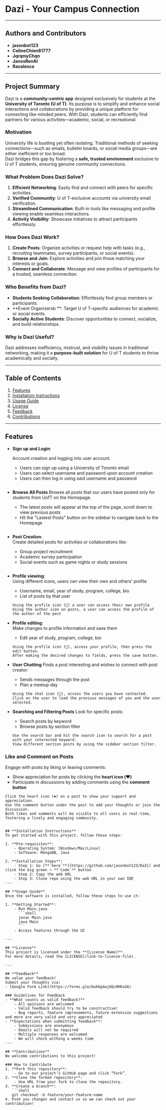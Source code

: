 # **Dazi - Your Campus Connection**

---

## **Authors and Contributors**
- **jasonbot123**
- **CelineChien81777**
- **JqrqmyChqn**
- **JanosRenAI**
- **Ravalence**

---

## **Project Summary**
Dazi is a **community-centric app** designed exclusively for students at the **University of Toronto (U of T)**. Its purpose is to simplify and enhance social interactions and collaborations by providing a unique platform for connecting like-minded peers. With Dazi, students can efficiently find partners for various activities—academic, social, or recreational.

### **Motivation**
University life is bustling yet often isolating. Traditional methods of seeking connections—such as emails, bulletin boards, or social media groups—are either inefficient or too broad.  
Dazi bridges this gap by fostering a **safe, trusted environment** exclusive to U of T students, ensuring genuine community connections.

### **What Problem Does Dazi Solve?**
1. **Efficient Networking**: Easily find and connect with peers for specific activities.
2. **Verified Community**: U of T-exclusive accounts via university email verification.
3. **Streamlined Communication**: Built-in tools like messaging and profile viewing enable seamless interactions.
4. **Activity Visibility**: Showcase initiatives to attract participants effortlessly.

### **How Does Dazi Work?**
1. **Create Posts**: Organize activities or request help with tasks (e.g., recruiting teammates, survey participants, or social events).
2. **Browse and Join**: Explore activities and join those matching your interests or goals.
3. **Connect and Collaborate**: Message and view profiles of participants for a trusted, seamless connection.

### **Who Benefits from Dazi?**
- **Students Seeking Collaboration**: Effortlessly find group members or participants.
- **Event Organizersb  **: Target U of T-specific audiences for academic or social events.
- **Socially Active Students**: Discover opportunities to connect, socialize, and build relationships.

### **Why is Dazi Useful?**
Dazi addresses inefficiency, mistrust, and visibility issues in traditional networking, making it a **purpose-built solution** for U of T students to thrive academically and socially.

---

## **Table of Contents**
1. [Features](#features)
2. [Installation Instructions](#installation-instructions)
3. [Usage Guide](#usage-guide)
4. [License](#license)
5. [Feedback](#feedback)
6. [Contributions](#contributions)

---

## **Features**

- **Sign up and Login**:

  Account creation and logging into user account.
    - Users can sign up using a University of Toronto email
    - Users can select username and password upon account creation
    - Users can then log in using said username and password
  ```text

- **Browse All Posts**
  Browse all posts that our users have posted only for students from UofT on the Homepage.
    - The latest posts will appear at the top of the page, scroll down to view previous posts
    - Hit the "Lastest Posts" button on the sidebar to navigate back to the Homepage
  ```text

- **Post Creation**:  
  Create detailed posts for activities or collaborations like:
    - Group project recruitment
    - Academic survey participation
    - Social events such as game nights or study sessions
  ```text

- **Profile viewing**:  
  Using different icons, users can view their own and others' profile
    - Username, email, year of study, program, college, bio
    - List of posts by that user
  ```text
  Using the profile icon (👤) a user can access their own profile
  Using the author icon on posts, a user can access the profile of the author of the post

- **Profile editing**:  
  Make changes to profile information and save them
    - Edit year of study, program, college, bio
  ```text
  Using the profile icon (👤), access your profile, then press the edit button.
  After making the desired changes to fields, press the save button.

- **User Chatting**
  Finds a post interesting and wishes to connect with post creator:
    - Sends messages through the post
    - Plan a meetup day
  ```text
  Using the chat icon (📩), access the users you have contacted. 
  Click on the user to load the previous messages of you and the user selected.
  
- **Searching and Filtering Posts**
  Look for specific posts:
    - Search posts by keyword
    - Browse posts by section filter
  ```text
  Use the search bar and hit the search icon to search for a post with your interested keyword.
  View different section posts by using the sidebar section filter.

### **Like and Comment on Posts**

Engage with posts by liking or leaving comments:

- Show appreciation for posts by clicking the **heart icon (❤️)**  
- Participate in discussions by adding comments using the **comment button**  

```text
Click the heart icon (❤️) on a post to show your support and appreciation. 
Use the comment button under the post to add your thoughts or join the discussion. 
Both likes and comments will be visible to all users in real-time, fostering a lively and engaging community.


## **Installation Instructions**
To get started with this project, follow these steps:

1. **Pre-requisites**:
    - Operating System: [Windows/Mac/Linux]
    - Software: MongoDB, Java

2. **Installation Steps**:
    - Step 1: Go [**`here`**](https://github.com/jasonbot123/DaZi) and click the big green ➞ **`Code`** button
    - Step 2: Copy the web URL
    - Step 3: Clone repo using the web URL in your own IDE
---

## **Usage Guide**
Once the software is installed, follow these steps to use it:

1. **Getting Started**:
    - Run Main.java
      ```shell
      javac Main.java
      java Main
      ```
    - Access features through the UI

---

## **License**
This project is licensed under the **[License Name]**.  
For more details, read the [LICENSE](link-to-license-file).

---

## **Feedback**
We value your feedback!  
Submit your thoughts via:
- [Google Form Link](https://forms.gle/bok6g4wj6Qv9HKvGA)

### Guidelines for Feedback
- **What counts as valid feedback?**
    - All opinions are welcomed
    - Valid feedback should try to be constructive!
    - Bug reports, feature improvements, future extension suggestions and more are very valid and very appreciated
- **Expectations when submitting feedback**:
    - Submissions are anonymous
    - Emails will not be required
    - Multiple responses are welcomed
    - We will check withing a weeks time
---

## **Contributions**
We welcome contributions to this project!

### How to Contribute
1. **Fork this repository**:
    - Go to our project’s GitHub page and click “Fork”.
2. **Clone the forked repository**:
    - Use URL from your fork to clone the repository.
3. **Create a branch**:
   ```shell
   git checkout -b feature/your-feature-name
4. Push you changes and contact us so we can check out your contribution!
   

